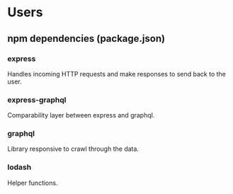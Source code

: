 # Users


## npm dependencies (package.json)

### express
Handles incoming HTTP requests and make responses to send back to the user.

### express-graphql
Comparability layer between express and graphql.

### graphql
Library responsive to crawl through the data.

### lodash
Helper functions.
